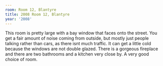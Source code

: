 ```yaml
---
room: Room 12, Blantyre
title: 2008 Room 12, Blantyre
year: '2008'
---
```


This room is pretty large with a bay window that faces onto the street. You get a fair amount of noise coming from outside, but mostly just people talking rather than cars, as there isnt much traffic. It can get a little cold because the windows are not double glazed. There is a gorgeous fireplace and there are two bathrooms and a kitchen very close by. A very good choice of room.